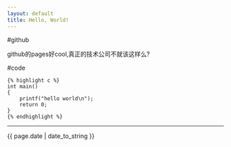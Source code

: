 ```yaml
---
layout: default
title: Hello, World!
---
```


#github

github的pages好cool,真正的技术公司不就该这样么?

#code

    {% highlight c %}
    int main()
    {
        printf("hello world\n");
        return 0;
    }
    {% endhighlight %}


----

{{ page.date | date_to_string }}

